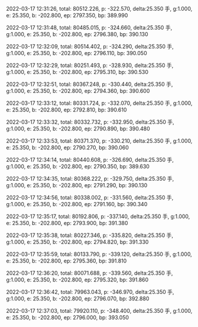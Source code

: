 2022-03-17 12:31:26, total: 80512.226, p: -322.570, delta:25.350 手, g:1.000, e: 25.350, b: -202.800, ep: 2797.350, bp: 389.990

2022-03-17 12:31:48, total: 80485.015, p: -324.660, delta:25.350 手, g:1.000, e: 25.350, b: -202.800, ep: 2796.380, bp: 390.130

2022-03-17 12:32:09, total: 80514.402, p: -324.290, delta:25.350 手, g:1.000, e: 25.350, b: -202.800, ep: 2796.110, bp: 390.050

2022-03-17 12:32:29, total: 80251.493, p: -328.930, delta:25.350 手, g:1.000, e: 25.350, b: -202.800, ep: 2795.310, bp: 390.530

2022-03-17 12:32:51, total: 80367.248, p: -330.440, delta:25.350 手, g:1.000, e: 25.350, b: -202.800, ep: 2794.360, bp: 390.600

2022-03-17 12:33:12, total: 80331.724, p: -332.070, delta:25.350 手, g:1.000, e: 25.350, b: -202.800, ep: 2792.810, bp: 390.610

2022-03-17 12:33:32, total: 80332.732, p: -332.950, delta:25.350 手, g:1.000, e: 25.350, b: -202.800, ep: 2790.890, bp: 390.480

2022-03-17 12:33:53, total: 80371.370, p: -330.210, delta:25.350 手, g:1.000, e: 25.350, b: -202.800, ep: 2790.270, bp: 390.060

2022-03-17 12:34:14, total: 80440.608, p: -326.690, delta:25.350 手, g:1.000, e: 25.350, b: -202.800, ep: 2790.350, bp: 389.630

2022-03-17 12:34:35, total: 80368.222, p: -329.750, delta:25.350 手, g:1.000, e: 25.350, b: -202.800, ep: 2791.290, bp: 390.130

2022-03-17 12:34:56, total: 80338.002, p: -331.560, delta:25.350 手, g:1.000, e: 25.350, b: -202.800, ep: 2791.160, bp: 390.340

2022-03-17 12:35:17, total: 80192.806, p: -337.140, delta:25.350 手, g:1.000, e: 25.350, b: -202.800, ep: 2793.900, bp: 391.380

2022-03-17 12:35:38, total: 80227.346, p: -335.820, delta:25.350 手, g:1.000, e: 25.350, b: -202.800, ep: 2794.820, bp: 391.330

2022-03-17 12:35:59, total: 80133.790, p: -339.120, delta:25.350 手, g:1.000, e: 25.350, b: -202.800, ep: 2795.360, bp: 391.810

2022-03-17 12:36:20, total: 80071.688, p: -339.560, delta:25.350 手, g:1.000, e: 25.350, b: -202.800, ep: 2795.320, bp: 391.860

2022-03-17 12:36:42, total: 79963.043, p: -346.970, delta:25.350 手, g:1.000, e: 25.350, b: -202.800, ep: 2796.070, bp: 392.880

2022-03-17 12:37:03, total: 79920.110, p: -348.400, delta:25.350 手, g:1.000, e: 25.350, b: -202.800, ep: 2796.000, bp: 393.050